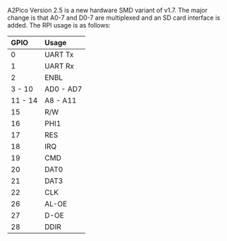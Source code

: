 A2Pico Version 2.5 is a new hardware SMD variant of v1.7. The major change is that A0-7 and D0-7 are multiplexed and an SD card interface is added.
The RPI usage is as follows:

| GPIO    | Usage     |
|:--------|:----------|
| 0       |  UART Tx  |
| 1       |  UART Rx  |
| 2       |  ENBL     |
| 3 - 10  | AD0 - AD7 |
| 11 - 14 | A8 - A11  |
| 15      | R/W       |
| 16      | PHI1      |
| 17      | RES       |
| 18      | IRQ       |
| 19      | CMD       |
| 20      | DAT0      |
| 21      | DAT3      |
| 22      | CLK       |
| 26      | AL-OE     |
| 27      | D-OE      |
| 28      | DDIR      |
